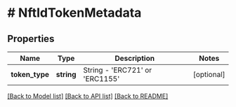 # # NftIdTokenMetadata

## Properties

Name | Type | Description | Notes
------------ | ------------- | ------------- | -------------
**token_type** | **string** | String - &#39;ERC721&#39; or &#39;ERC1155&#39; | [optional]

[[Back to Model list]](../../README.md#models) [[Back to API list]](../../README.md#endpoints) [[Back to README]](../../README.md)
